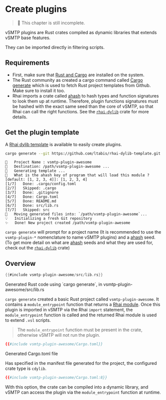 # Create plugins

> 🚧 This chapter is still incomplete.

vSMTP plugins are Rust crates compiled as dynamic libraries that extends vSMTP base features.

They can be imported directly in filtering scripts.

## Requirements

- First, make sure that [Rust and Cargo](https://www.rust-lang.org/) are installed on the system.
- The Rust community as created a cargo command called [Cargo generate](https://cargo-generate.github.io/cargo-generate/installation.html) which is used to fetch Rust project templates from Github. Make sure to install it too.
- Rhai imports a crate called [ahash] to hash types and function signatures to look them up at runtime. Therefore, plugin functions signatures must be hashed with the exact same seed than the core of vSMTP, so that Rhai can call the right functions. See the [`rhai-dylib`](https://github.com/rhaiscript/rhai-dylib#pitfalls) crate for more details.

## Get the plugin template

A [Rhai dylib template](https://github.com/ltabis/rhai-dylib-template) is available to easily create plugins.

```sh
cargo generate --git https://github.com/ltabis/rhai-dylib-template.git
```

```
🤷   Project Name : vsmtp-plugin-awesome
🔧   Destination: /path/vsmtp-plugin-awesome ...
🔧   Generating template ...
🤷   What is the ahash key of program that will load this module ? [default: [1, 2, 3, 4]]: [1, 2, 3, 4]
[1/7]   Done: .cargo/config.toml
[2/7]   Skipped: .cargo
[3/7]   Done: .gitignore
[4/7]   Done: Cargo.toml
[5/7]   Done: README.md
[6/7]   Done: src/lib.rs
[7/7]   Skipped: src
🔧   Moving generated files into: `/path/vsmtp-plugin-awesome`...
💡   Initializing a fresh Git repository
✨   Done! New project created /path/vsmtp-plugin-awesome
```

`cargo generate` will prompt for a project name (It is recommended to use the `vsmtp-plugin-*` nomenclature to name vSMTP plugins) and a [ahash] seed. (To get more detail on what are [ahash] seeds and what they are used for, check out the [`rhai-dylib`](https://github.com/rhaiscript/rhai-dylib#pitfalls) crate)

## Overview

```rust
{{#include vsmtp-plugin-awesome/src/lib.rs}}
```
<p class="ann"> Generated Rust code using `cargo generate`, in vsmtp-plugin-awesome/src/lib.rs </p>

`cargo generate` created a basic Rust project called `vsmtp-plugin-awesome`. It contains a `module_entrypoint` function that returns a [Rhai module](https://rhai.rs/book/language/modules/index.html). Once this plugin is imported in vSMTP via the Rhai `import` statement, the 
`module_entrypoint` function is called and the returned Rhai module is used to extend `.vsl` scripts.

> The `module_entrypoint` function must be present in the crate, otherwise vSMTP will not run the plugin.

```toml
{{#include vsmtp-plugin-awesome/Cargo.toml}}
```
<p class="ann"> Generated Cargo.toml file </p>

Has specified in the manifest file generated for the project, the configured crate type is `cdylib`.

```toml
{{#include vsmtp-plugin-awesome/Cargo.toml:8}}
```

With this option, the crate can be compiled into a dynamic library, and vSMTP can access the plugin via the `module_entrypoint` function at runtime.

<!-- markdown-link-check-disable-next-line -->
[ahash]: https://crates.io/crates/ahash